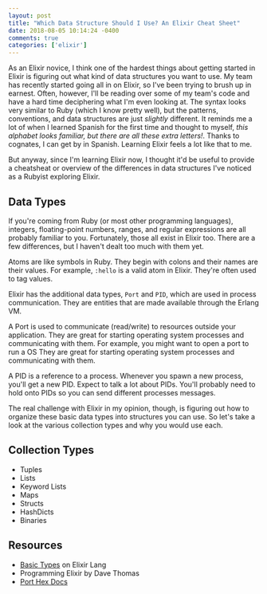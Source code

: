```yaml
---
layout: post
title: "Which Data Structure Should I Use? An Elixir Cheat Sheet"
date: 2018-08-05 10:14:24 -0400
comments: true
categories: ['elixir']
---
```


As an Elixir novice, I think one of the hardest things about getting started in
Elixir is figuring out what kind of data structures you want to use. My team
has recently started going all in on Elixir, so I've been trying to brush up
in earnest. Often, however, I'll be reading over some of my team's code and have a hard time deciphering what I'm
even looking at. The syntax looks very similar to Ruby (which I know pretty
well), but the patterns, conventions, and data structures are just
_slightly_ different. It reminds me a lot of when I learned Spanish for the
first time and thought to myself, _this alphabet looks familiar, but there
are all these extra letters!_. Thanks to cognates, I can get by in Spanish. Learning Elixir feels a lot like that to me.

But anyway, since I'm learning Elixir now, I thought it'd be useful to
provide a cheatsheat or overview of the differences in data structures I've noticed as a
Rubyist exploring Elixir.

## Data Types

If you're coming from Ruby (or most other programming languages), integers,
floating-point numbers, ranges, and regular expressions are all probably
familiar to you. Fortunately, those all exist in Elixir too. There are a few
differences, but I haven't dealt too much with them yet.

Atoms are like symbols in Ruby. They begin with colons and their names are
their values. For example, `:hello` is a valid atom in Elixir. They're often
used to tag values.

Elixir has the additional data types, `Port` and `PID`, which
are used in process communication. They are entities that are made available
through the Erlang VM.

A Port is used to communicate (read/write) to resources outside your
application. They are great for starting operating system processes and
communicating with them. For example, you might want to open a port to run a
OS They are great for starting operating system processes and communicating
with them.

A PID is a reference to a process. Whenever you spawn a new process, you'll
get a new PID. Expect to talk a lot about PIDs. You'll probably need to hold
onto PIDs so you can send different processes messages.

The real challenge with Elixir in my opinion, though, is figuring out how to
organize these basic data types into structures you can use. So let's take a
look at the various collection types and why you would use each.

## Collection Types
- Tuples
- Lists
- Keyword Lists
- Maps
- Structs
- HashDicts
- Binaries

## Resources
- [Basic Types](https://elixir-lang.org/getting-started/basic-types.html) on
  Elixir Lang
- Programming Elixir by Dave Thomas
- [Port Hex Docs](https://hexdocs.pm/elixir/Port.html)



